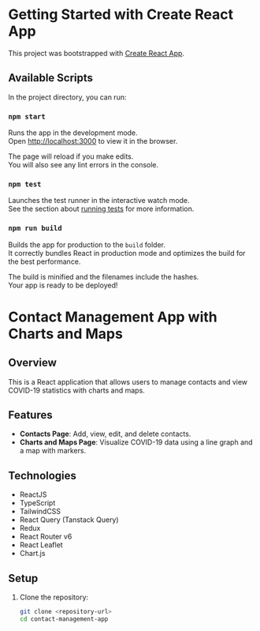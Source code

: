 # Getting Started with Create React App

This project was bootstrapped with [Create React App](https://github.com/facebook/create-react-app).

## Available Scripts

In the project directory, you can run:

### `npm start`

Runs the app in the development mode.\
Open [http://localhost:3000](http://localhost:3000) to view it in the browser.

The page will reload if you make edits.\
You will also see any lint errors in the console.

### `npm test`

Launches the test runner in the interactive watch mode.\
See the section about [running tests](https://facebook.github.io/create-react-app/docs/running-tests) for more information.

### `npm run build`

Builds the app for production to the `build` folder.\
It correctly bundles React in production mode and optimizes the build for the best performance.

The build is minified and the filenames include the hashes.\
Your app is ready to be deployed!

# Contact Management App with Charts and Maps

## Overview
This is a React application that allows users to manage contacts and view COVID-19 statistics with charts and maps.

## Features
- **Contacts Page**: Add, view, edit, and delete contacts.
- **Charts and Maps Page**: Visualize COVID-19 data using a line graph and a map with markers.

## Technologies
- ReactJS
- TypeScript
- TailwindCSS
- React Query (Tanstack Query)
- Redux
- React Router v6
- React Leaflet
- Chart.js

## Setup
1. Clone the repository:
   ```bash
   git clone <repository-url>
   cd contact-management-app



